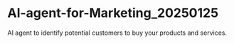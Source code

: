 # AI-agent-for-Marketing_20250125
AI agent to identify potential customers to buy your products and services.
